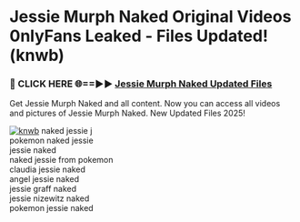 # Jessie Murph Naked Original Videos 0nlyFans Leaked - Files Updated! (knwb)

<h3>🔴 CLICK HERE 🌐==►► <a href="https://tinyurl.com/up5wt9bj" rel="nofollow">Jessie Murph Naked Updated Files</a></h3>

Get Jessie Murph Naked and all content. Now you can access all videos and pictures of Jessie Murph Naked. New Updated Files 2025!

[![knwb](https://i.imgur.com/ABiUzMV.gif)](https://tinyurl.com/up5wt9bj)
naked jessie j<br>
pokemon naked jessie<br>
jessie naked<br>
naked jessie from pokemon<br>
claudia jessie naked<br>
angel jessie naked<br>
jessie graff naked<br>
jessie nizewitz naked<br>
pokemon jessie naked